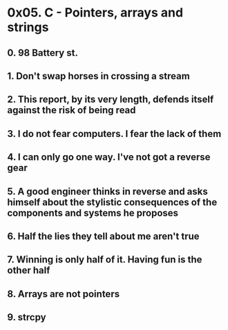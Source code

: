 #  0x05. C - Pointers, arrays and strings
## 0. 98 Battery st.
## 1. Don't swap horses in crossing a stream
## 2. This report, by its very length, defends itself against the risk of being read
## 3. I do not fear computers. I fear the lack of them
## 4. I can only go one way. I've not got a reverse gear
## 5. A good engineer thinks in reverse and asks himself about the stylistic consequences of the components and systems he proposes
## 6. Half the lies they tell about me aren't true
## 7. Winning is only half of it. Having fun is the other half
## 8. Arrays are not pointers
## 9. strcpy
##
